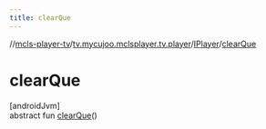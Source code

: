```yaml
---
title: clearQue
---
```

//[mcls-player-tv](../../../index.html)/[tv.mycujoo.mclsplayer.tv.player](../index.html)/[IPlayer](index.html)/[clearQue](clear-que.html)



# clearQue



[androidJvm]\
abstract fun [clearQue](clear-que.html)()




